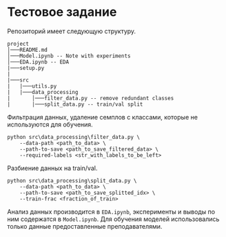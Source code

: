 # Тестовое задание

Репозиторий имеет следующую структуру.

```
project
│───README.md
│───Model.ipynb -- Note with experiments
│───EDA.ipynb -- EDA
|───setup.py
|
|───src
|   |───utils.py
|   |───data_processing
|       │───filter_data.py -- remove redundant classes
|       |───split_data.py -- train/val split
```

Фильтрация данных, удаление семплов с классами, которые не используются для обучения.

```
python src\data_processing\filter_data.py \
    --data-path <path_to_data> \
    --path-to-save <path_to_save_filtered_data> \
    --required-labels <str_with_labels_to_be_left>
```

Разбиение данных на train/val.

```
python src\data_processing\split_data.py \
    --data-path <path_to_data> \
    --path-to-save <path_to_save_splitted_idx> \
    --train-frac <fraction_of_train>
```

Анализ данных производится в `EDA.ipynb`, эксперименты и выводы по ним содержатся в `Model.ipynb`. Для обучения моделей использовались только данные предоставленные преподавателями.
